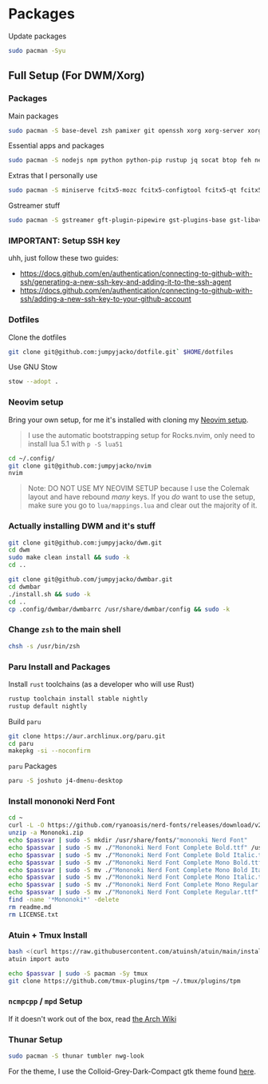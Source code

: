 # Packages
Update packages
```sh
sudo pacman -Syu
```

## Full Setup (For DWM/Xorg)
### Packages
Main packages
```sh
sudo pacman -S base-devel zsh pamixer git openssh xorg xorg-server xorg-apps xorg-xinit dmenu dunst unzip
```

Essential apps and packages
```sh
sudo pacman -S nodejs npm python python-pip rustup jq socat btop feh neovim kitty eza bat zoxide zathura maim convert qt5ct adwaita-qt5
```

Extras that I personally use
```sh
sudo pacman -S miniserve fcitx5-mozc fcitx5-configtool fcitx5-qt fcitx5-gtk adobe-source-han-sans-jp-fonts perl-image-exiftool unrar highlight ncmpcpp mpd mpc
```

Gstreamer stuff
```sh
sudo pacman -S gstreamer gft-plugin-pipewire gst-plugins-base gst-libav gst-plugins-good gst-plugins-bad
```

### IMPORTANT: Setup SSH key
uhh, just follow these two guides:
- https://docs.github.com/en/authentication/connecting-to-github-with-ssh/generating-a-new-ssh-key-and-adding-it-to-the-ssh-agent
- https://docs.github.com/en/authentication/connecting-to-github-with-ssh/adding-a-new-ssh-key-to-your-github-account

### Dotfiles
Clone the dotfiles
```sh
git clone git@github.com:jumpyjacko/dotfile.git` $HOME/dotfiles
```

Use GNU Stow
```sh
stow --adopt .
```

### Neovim setup
Bring your own setup, for me it's installed with cloning my [Neovim setup](https://github.com/jumpyjacko/nvim).
> I use the automatic bootstrapping setup for Rocks.nvim, only need to install lua 5.1 with `p -S lua51`
```sh
cd ~/.config/
git clone git@github.com:jumpyjacko/nvim
nvim
```

> Note: DO NOT USE MY NEOVIM SETUP because I use the Colemak layout and have rebound *many* keys. If you *do* want to use the setup, make sure you go to `lua/mappings.lua` and clear out the majority of it.

### Actually installing DWM and it's stuff
```sh
git clone git@github.com:jumpyjacko/dwm.git
cd dwm
sudo make clean install && sudo -k
cd ..

git clone git@github.com/jumpyjacko/dwmbar.git
cd dwmbar
./install.sh && sudo -k
cd ..
cp .config/dwmbar/dwmbarrc /usr/share/dwmbar/config && sudo -k
```

### Change `zsh` to the main shell
```sh
chsh -s /usr/bin/zsh
```

### Paru Install and Packages
Install `rust` toolchains (as a developer who will use Rust)
```sh
rustup toolchain install stable nightly
rustup default nightly
```

Build `paru`
```sh
git clone https://aur.archlinux.org/paru.git
cd paru
makepkg -si --noconfirm
```

`paru` Packages
```sh
paru -S joshuto j4-dmenu-desktop
```

### Install mononoki Nerd Font
```sh
cd ~
curl -L -O https://github.com/ryanoasis/nerd-fonts/releases/download/v2.3.3/Mononoki.zip 
unzip -a Mononoki.zip
echo $passvar | sudo -S mkdir /usr/share/fonts/"mononoki Nerd Font"
echo $passvar | sudo -S mv ./"Mononoki Nerd Font Complete Bold.ttf" /usr/share/fonts/"mononoki Nerd Font"
echo $passvar | sudo -S mv ./"Mononoki Nerd Font Complete Bold Italic.ttf" /usr/share/fonts/"mononoki Nerd Font"
echo $passvar | sudo -S mv ./"Mononoki Nerd Font Complete Mono Bold.ttf" /usr/share/fonts/"mononoki Nerd Font"
echo $passvar | sudo -S mv ./"Mononoki Nerd Font Complete Mono Bold Italic.ttf" /usr/share/fonts/"mononoki Nerd Font"
echo $passvar | sudo -S mv ./"Mononoki Nerd Font Complete Mono Italic.ttf" /usr/share/fonts/"mononoki Nerd Font"
echo $passvar | sudo -S mv ./"Mononoki Nerd Font Complete Mono Regular.ttf" /usr/share/fonts/"mononoki Nerd Font"
echo $passvar | sudo -S mv ./"Mononoki Nerd Font Complete Regular.ttf" /usr/share/fonts/"mononoki Nerd Font"
find -name '*Mononoki*' -delete
rm readme.md
rm LICENSE.txt
```

### Atuin + Tmux Install
```sh
bash <(curl https://raw.githubusercontent.com/atuinsh/atuin/main/install.sh)
atuin import auto

echo $passvar | sudo -S pacman -Sy tmux
git clone https://github.com/tmux-plugins/tpm ~/.tmux/plugins/tpm
```

### `ncmpcpp` / `mpd` Setup
If it doesn't work out of the box, read [the Arch Wiki](https://wiki.archlinux.org/title/Music_Player_Daemon)

### Thunar Setup
```sh
sudo pacman -S thunar tumbler nwg-look
```

For the theme, I use the Colloid-Grey-Dark-Compact gtk theme found [here](https://github.com/vinceliuice/Colloid-gtk-theme).
